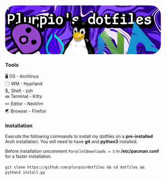 <p align="center">
  <img src="https://github.com/plurpio/dotfiles/blob/34716df0516b351ed6be5bcfdcf0e78b7be3a15b/git/dotfilesBanners.png">
</p>

### Tools

🖥️ OS - Archlinux <br />
🗔 WM - Hyprland <br />
$_ Shell - zsh <br /> 
🖮 Terminal - Kitty <br />
✏️ Editor - NeoVim <br /> 
🌏 Browser - Firefox  

### Installation
Execute the following commands to install my dotfiles on a **pre-installed** Arch installation. You will need to have **git** and **python3** installed. <br />

Before installation uncomment `ParallelDownloads = 5` in **/etc/pacman.conf** for a faster installation. <br />
<br />
`git clone https://github.com/plurpio/dotfiles && cd dotfiles && python3 install.py`
